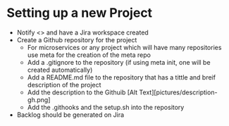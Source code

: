 
# Setting up a new Project

* Notify <> and have a Jira workspace created
* Create a Github repository for the project
  * For microservices or any project which will have many repositories use meta for the creation of the meta repo
  * Add a .gitignore to the repository (if using meta init, one will be created automatically)
  * Add a README.md file to the repository that has a tittle and breif description of the project
  * Add the description to the Githuib
  [Alt Text][pictures/description-gh.png]
  * Add the .githooks and the setup.sh into the repository
* Backlog should be generated on Jira
